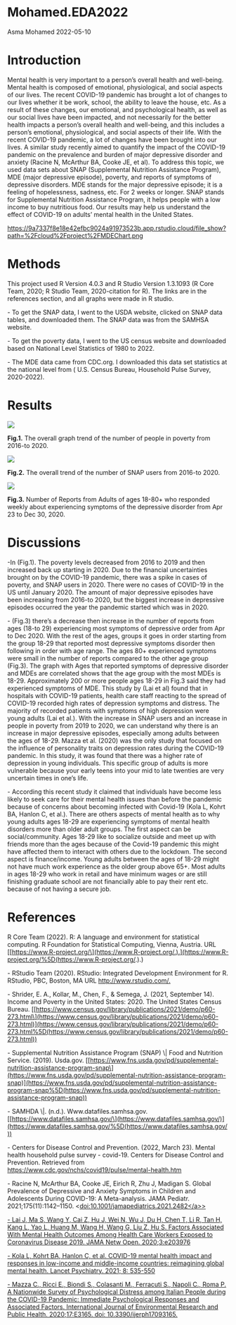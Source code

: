 Mohamed.EDA2022
================
Asma Mohamed
2022-05-10

# Introduction

Mental health is very important to a person’s overall health and
well-being. Mental health is composed​ of emotional, physiological, and
social aspects of our lives. The recent COVID-19 pandemic has brought a
lot of changes to our lives whether it be work, school, the ability to
leave the house, etc. As a result of these changes, our emotional, and
psychological health, as well as our social lives have been impacted,
and not necessarily for the better health impacts a person’s overall
health and well-being, and this includes a person’s emotional,
physiological, and social aspects of their life. With the recent
COVID-19 pandemic, a lot of changes have been brought into our lives. A
similar study recently aimed to quantify the impact of the COVID-19
pandemic on the prevalence and burden of major depressive disorder and
anxiety (Racine N, McArthur BA, Cooke JE, et al). To address this topic,
we used data sets about SNAP (Supplemental Nutrition Assistance
Program), MDE (major depressive episode), poverty, and reports of
symptoms of depressive disorders. MDE stands for the major depressive
episode; it is a feeling of hopelessness, sadness, etc. For 2 weeks or
longer. SNAP stands for Supplemental Nutrition Assistance Program, it
helps people with a low income to buy nutritious food. Our results may
help us understand the effect of COVID-19 on adults’ mental health in
the United States.​

https://9a7337f8e18e42efbc9024a91973523b.app.rstudio.cloud/file_show?path=%2Fcloud%2Fproject%2FMDEChart.png

# Methods

This project used R Version 4.0.3 and R Studio Version 1.3.1093 (R Core
Team, 2020; R Studio Team, 2020-citation for R). The links are in the
references section, and all graphs were made in R studio.

\- To get the SNAP data, I went to the USDA website, clicked on SNAP
data tables, and downloaded them. The SNAP data was from the SAMHSA
website.

\- To get the poverty data, I went to the US census website and
downloaded based on National Level Statistics of 1980 to 2022.

\- The MDE data came from CDC.org. I downloaded this data set statistics
at the national level from ( U.S. Census Bureau, Household Pulse Survey,
2020-2022).

# Results

![](poverty.data.png)

**Fig.1.** The overall graph trend of the number of people in poverty
from 2016-to 2020.

![](snap.data.png)

**Fig.2.** The overall trend of the number of SNAP users from 2016-to
2020.

![](MDE.Data.png)

**Fig.3.** Number of Reports from Adults of ages 18-80+ who responded
weekly about experiencing symptoms of the depressive disorder from Apr
23 to Dec 30, 2020.

# Discussions

-In (Fig.1). The poverty levels decreased from 2016 to 2019 and then
increased back up starting in 2020. Due to the financial uncertainties
brought on by the COVID-19 pandemic, there was a spike in cases of
poverty, and SNAP users in 2020. There were no cases of COVID-19 in the
US until January 2020. The amount of major depressive episodes have been
increasing from 2016-to 2020, but the biggest increase in depressive
episodes occurred the year the pandemic started which was in 2020.

\- (Fig.3) there’s a decrease then increase in the number of reports
from ages (18-to 29) experiencing most symptoms of depressive order from
Apr to Dec 2020. With the rest of the ages, groups it goes in order
starting from the group 18-29 that reported most depressive symptoms
disorder then following in order with age range. The ages 80+
experienced symptoms were small in the number of reports compared to the
other age group (Fig.3). The graph with Ages that reported symptoms of
depressive disorder and MDEs are correlated shows that the age group
with the most MDEs is 18-29. Approximately 200 or more people ages 18-29
in Fig.3 said they had experienced symptoms of MDE.​ This study by (Lai
et al) found that in hospitals with COVID-19 patients, health care staff
reacting to the spread of COVID-19 recorded high rates of depression
symptoms and distress. The majority of recorded patients with symptoms
of high depression were young adults (Lai et al.). With the increase in
SNAP users and an increase in people in poverty from 2019 to 2020, we
can understand why there is an increase in major depressive episodes,
especially among adults between the ages of 18-29. Mazza et al. (2020)
was the only study that focused on the influence of personality traits
on depression rates during the COVID-19 pandemic. In this study, it was
found that there was a higher rate of depression in young individuals.
This specific group of adults is more vulnerable because your early
teens into your mid to late twenties are very uncertain times in one’s
life.​

\- According this recent study it claimed that individuals have become
less likely to seek care for their mental health issues than before the
pandemic because of concerns about becoming infected with Covid-19 (Kola
L, Kohrt BA, Hanlon C, et al.). There are others aspects of mental
health as to why young adults ages 18-29 are experiencing symptoms of
mental health disorders more than older adult groups. The first aspect
can be social/community. Ages 18-29 like to socialize outside and meet
up with friends more than the ages because of the Covid-19 pandemic this
might have affected them to interact with others due to the lockdown.
The second aspect is finance/income. Young adults between the ages of
18-29 might not have much work experience as the older group above 65+.
Most adults in ages 18-29 who work in retail and have minimum wages or
are still finishing graduate school are not financially able to pay
their rent etc. because of not having a secure job.

# References

R Core Team (2022). R: A language and environment for statistical
computing. R Foundation for Statistical Computing, Vienna, Austria. URL
[\[https://www.R-project.org/\](https://www.R-project.org/.).](https://www.R-project.org/%5D(https://www.R-project.org/.).)

\- RStudio Team (2020). RStudio: Integrated Development Environment for
R. RStudio, PBC, Boston, MA URL <http://www.rstudio.com/.>

\- Shrider, E. A., Kollar, M., Chen, F., & Semega, J. (2021, September
14). Income and Poverty in the United States: 2020. The United States
Census Bureau.
[\[https://www.census.gov/library/publications/2021/demo/p60-273.html​\](https://www.census.gov/library/publications/2021/demo/p60-273.html​)](https://www.census.gov/library/publications/2021/demo/p60-273.html​%5D(https://www.census.gov/library/publications/2021/demo/p60-273.html​))

\- ‌Supplemental Nutrition Assistance Program (SNAP) \\\| Food and
Nutrition Service. (2019). Usda.gov.
[\[https://www.fns.usda.gov/pd/supplemental-nutrition-assistance-program-snap​\](https://www.fns.usda.gov/pd/supplemental-nutrition-assistance-program-snap​)](https://www.fns.usda.gov/pd/supplemental-nutrition-assistance-program-snap​%5D(https://www.fns.usda.gov/pd/supplemental-nutrition-assistance-program-snap​))

\- SAMHDA \\\|. (n.d.). Www.datafiles.samhsa.gov.
[\[https://www.datafiles.samhsa.gov/​\](https://www.datafiles.samhsa.gov/​)](https://www.datafiles.samhsa.gov/​%5D(https://www.datafiles.samhsa.gov/​))

\- ‌Centers for Disease Control and Prevention. (2022, March 23). Mental
health household pulse survey - covid-19. Centers for Disease Control
and Prevention. Retrieved from
<https://www.cdc.gov/nchs/covid19/pulse/mental-health.htm> ​

\- ​Racine N, McArthur BA, Cooke JE, Eirich R, Zhu J, Madigan S. Global
Prevalence of Depressive and Anxiety Symptoms in Children and
Adolescents During COVID-19: A Meta-analysis. JAMA Pediatr.
2021;175(11):1142–1150.
\<<a href="doi:10.1001/jamapediatrics.2021.2482\"
class="uri">doi:10.1001/jamapediatrics.2021.2482\</a>\>

\- Lai J, Ma S, Wang Y, Cai Z, Hu J, Wei N, Wu J, Du H, Chen T, Li R,
Tan H, Kang L, Yao L, Huang M, Wang H, Wang G, Liu Z, Hu S. Factors
Associated With Mental Health Outcomes Among Health Care Workers Exposed
to Coronavirus Disease 2019. JAMA Netw Open. 2020;3:e203976

\- Kola L, Kohrt BA, Hanlon C, et al. COVID-19 mental health impact and
responses in low-income and middle-income countries: reimagining global
mental health. Lancet Psychiatry. 2021; 8: 535-550

\- Mazza C., Ricci E., Biondi S., Colasanti M., Ferracuti S., Napoli C.,
Roma P. A Nationwide Survey of Psychological Distress among Italian
People during the COVID-19 Pandemic: Immediate Psychological Responses
and Associated Factors. International Journal of Environmental Research
and Public Health. 2020;17:E3165. doi: 10.3390/ijerph17093165.
